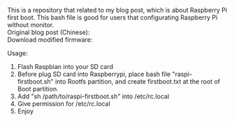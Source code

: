 This is a repository that related to my blog post, which is about Raspberry Pi first boot. This bash file is good for users that configurating Raspberry Pi without monitor.   
Original blog post (Chinese):   
Download modified firmware:   

Usage:   
1. Flash Raspbian into your SD card  
2. Before plug SD card into Raspberrypi, place bash file "raspi-firstboot.sh" into Rootfs partition, and create firstboot.txt at the root of Boot partition.  
3. Add "sh /path/to/raspi-firstboot.sh" into /etc/rc.local  
4. Give permission for /etc/rc.local  
5. Enjoy  
